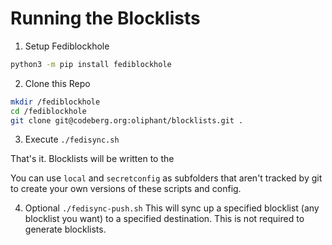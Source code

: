 # Running the Blocklists

1. Setup Fediblockhole
```bash
python3 -m pip install fediblockhole
```

2. Clone this Repo
```bash
mkdir /fediblockhole
cd /fediblockhole
git clone git@codeberg.org:oliphant/blocklists.git .
```

3. Execute
`./fedisync.sh`

That's it. Blocklists will be written to the 

You can use `local` and `secretconfig` as subfolders that aren't tracked by git to create your own versions of these scripts and config.

4. Optional
`./fedisync-push.sh`
This will sync up a specified blocklist (any blocklist you want) to a specified destination. This is not required to generate blocklists.
